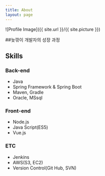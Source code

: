```yaml
---
title: About
layout: page
---
```

![Profile Image]({{ site.url }}/{{ site.picture }})

##늦깎이 개발자의 성장 과정

<h2>Skills</h2>

### Back-end
<ul class="skill-list">
    <li>Java</li>
    <li>Spring Framework & Spring Boot</li>
    <li>Maven, Gradle</li>
    <li>Oracle, MSsql</li>
</ul>

### Front-end
<ul class="skill-list">
    <li>Node.js</li>
    <li>Java Script(ES5)</li>
    <li>Vue.js</li>
</ul>

### ETC
<ul class="skill-list">
    <li>Jenkins</li>
    <li>AWS(S3, EC2)</li>
    <li>Version Control(Git Hub, SVN)</li>
</ul>